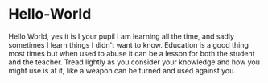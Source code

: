 # Hello-World
Hello World, yes it is I your pupil
I am learning all the time, and sadly sometimes I learn things I didn't want to know.
Education is a good thing most times but when used to abuse it can be a lesson for both the student and the teacher.  Tread lightly as you consider your knowledge and how you might use is at it, like a weapon can be turned and used against you.  
